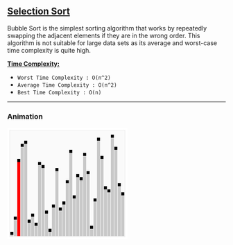 <h2><a href="https://www.geeksforgeeks.org/bubble-sort/">Selection Sort</a></h2>

<p>Bubble Sort is the simplest sorting algorithm that works by repeatedly swapping the adjacent elements if they are in the wrong order. This algorithm is not suitable for large data sets as its average and worst-case time complexity is quite high. </p>

<!-- --- -->

<p><strong><a href="https://www.geeksforgeeks.org/time-complexities-of-all-sorting-algorithms/">Time Complexity:</a></strong></p>

<ul>
	<li><code>Worst Time Complexity : O(n^2)</code></li>
    <li><code>Average Time Complexity : O(n^2)</code></li>
    <li><code>Best Time Complexity : O(n)</code></li>
</ul>

-----

### Animation
![](https://github.com/DevanshHanda/DSA-all/blob/main/Sorting/bubble-sort/Sorting_bubblesort_anim.gif)